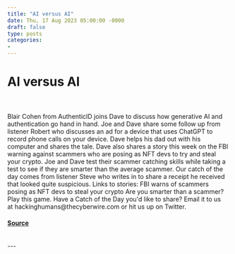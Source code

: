 ```yaml
---
title: "AI versus AI"
date: Thu, 17 Aug 2023 05:00:00 -0000
draft: false
type: posts
categories: 
- 
---
```

# AI versus AI

<br/>

<br/>
Blair Cohen from AuthenticID joins Dave to discuss how generative AI and authentication go hand in hand. Joe and Dave share some follow up from listener Robert who discusses an ad for a device that uses ChatGPT to record phone calls on your device. Dave helps his dad out with his computer and shares the tale. Dave also shares a story this week on the FBI warning against scammers who are posing as NFT devs to try and steal your crypto. Joe and Dave test their scammer catching skills while taking a test to see if they are smarter than the average scammer. Our catch of the day comes from listener Steve who writes in to share a receipt he received that looked quite suspicious. Links to stories: FBI warns of scammers posing as NFT devs to steal your crypto Are you smarter than a scammer? Play this game. Have a Catch of the Day you'd like to share? Email it to us at hackinghumans@thecyberwire.com or hit us up on Twitter.

#### [Source](https://thecyberwire.com/podcasts/hacking-humans/255/notes)

<br/>
---
